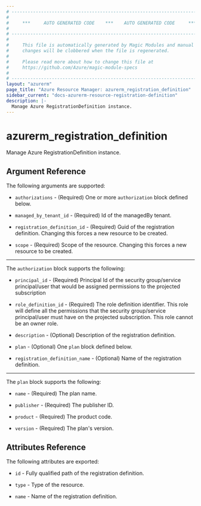 ```yaml
---
# ----------------------------------------------------------------------------
#
#     ***     AUTO GENERATED CODE    ***    AUTO GENERATED CODE     ***
#
# ----------------------------------------------------------------------------
#
#     This file is automatically generated by Magic Modules and manual
#     changes will be clobbered when the file is regenerated.
#
#     Please read more about how to change this file at
#     https://github.com/Azure/magic-module-specs
#
# ----------------------------------------------------------------------------
layout: "azurerm"
page_title: "Azure Resource Manager: azurerm_registration_definition"
sidebar_current: "docs-azurerm-resource-registration-definition"
description: |-
  Manage Azure RegistrationDefinition instance.
---
```


# azurerm_registration_definition

Manage Azure RegistrationDefinition instance.


## Argument Reference

The following arguments are supported:

* `authorizations` - (Required) One or more `authorization` block defined below.

* `managed_by_tenant_id` - (Required) Id of the managedBy tenant.

* `registration_definition_id` - (Required) Guid of the registration definition. Changing this forces a new resource to be created.

* `scope` - (Required) Scope of the resource. Changing this forces a new resource to be created.

---

The `authorization` block supports the following:

* `principal_id` - (Required) Principal Id of the security group/service principal/user that would be assigned permissions to the projected subscription

* `role_definition_id` - (Required) The role definition identifier. This role will define all the permissions that the security group/service principal/user must have on the projected subscription. This role cannot be an owner role.

* `description` - (Optional) Description of the registration definition.

* `plan` - (Optional) One `plan` block defined below.

* `registration_definition_name` - (Optional) Name of the registration definition.

---

The `plan` block supports the following:

* `name` - (Required) The plan name.

* `publisher` - (Required) The publisher ID.

* `product` - (Required) The product code.

* `version` - (Required) The plan's version.

## Attributes Reference

The following attributes are exported:

* `id` - Fully qualified path of the registration definition.

* `type` - Type of the resource.

* `name` - Name of the registration definition.
